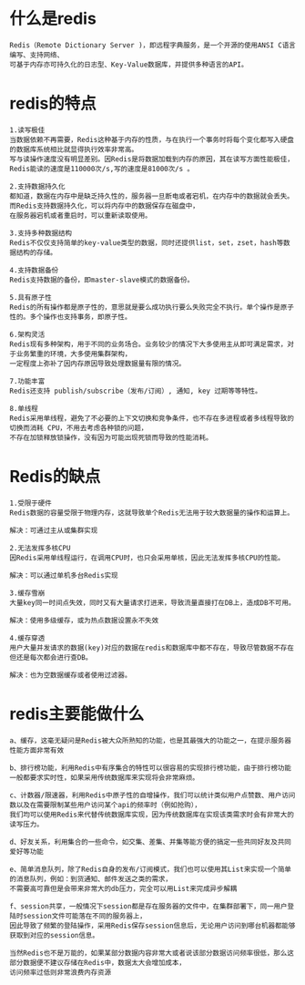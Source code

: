 # 什么是redis
    Redis（Remote Dictionary Server )，即远程字典服务，是一个开源的使用ANSI C语言编写、支持网络、
    可基于内存亦可持久化的日志型、Key-Value数据库，并提供多种语言的API。

# redis的特点
    1.读写极佳
    当数据依赖不再需要，Redis这种基于内存的性质，与在执行一个事务时将每个变化都写入硬盘的数据库系统相比就显得执行效率非常高。
    写与读操作速度没有明显差别。因Redis是将数据加载到内存的原因，其在读写方面性能极佳，Redis能读的速度是110000次/s,写的速度是81000次/s 。
    
    2.支持数据持久化
    都知道，数据在内存中是缺乏持久性的，服务器一旦断电或者宕机，在内存中的数据就会丢失。而Redis支持数据持久化，可以将内存中的数据保存在磁盘中，
    在服务器宕机或者重启时，可以重新读取使用。
    
    3.支持多种数据结构
    Redis不仅仅支持简单的key-value类型的数据，同时还提供list，set，zset，hash等数据结构的存储。
    
    4.支持数据备份
    Redis支持数据的备份，即master-slave模式的数据备份。
    
    5.具有原子性
    Redis的所有操作都是原子性的，意思就是要么成功执行要么失败完全不执行。单个操作是原子性的。多个操作也支持事务，即原子性。
    
    6.架构灵活
    Redis现有多种架构，用于不同的业务场合。业务较少的情况下大多使用主从即可满足需求，对于业务繁重的环境，大多使用集群架构，
    一定程度上弥补了因内存原因导致处理数据量有限的情况。
    
    7.功能丰富
    Redis还支持 publish/subscribe（发布/订阅）, 通知, key 过期等等特性。
    
    8.单线程
    Redis采用单线程，避免了不必要的上下文切换和竞争条件，也不存在多进程或者多线程导致的切换而消耗 CPU，不用去考虑各种锁的问题，
    不存在加锁释放锁操作，没有因为可能出现死锁而导致的性能消耗。

# Redis的缺点
    1.受限于硬件
    Redis数据的容量受限于物理内存，这就导致单个Redis无法用于较大数据量的操作和运算上。
    
    解决：可通过主从或集群实现
    
    2.无法发挥多核CPU
    因Redis采用单线程运行，在调用CPU时，也只会采用单核，因此无法发挥多核CPU的性能。
    
    解决：可以通过单机多台Redis实现
    
    3.缓存雪崩
    大量key同一时间点失效，同时又有大量请求打进来，导致流量直接打在DB上，造成DB不可用。
    
    解决：使用多级缓存，或为热点数据设置永不失效
    
    4.缓存穿透
    用户大量并发请求的数据(key)对应的数据在redis和数据库中都不存在，导致尽管数据不存在但还是每次都会进行查DB。
    
    解决：也为空数据缓存或者使用过滤器。

# redis主要能做什么
    a、缓存，这毫无疑问是Redis被大众所熟知的功能，也是其最强大的功能之一，在提示服务器性能方面非常有效
    
    b、排行榜功能，利用Redis中有序集合的特性可以很容易的实现排行榜功能，由于排行榜功能一般都要求实时性，如果采用传统数据库来实现将会非常麻烦。
    
    c、计数器/限速器，利用Redis中原子性的自增操作，我们可以统计类似用户点赞数、用户访问数以及在需要限制某些用户访问某个api的频率时（例如抢购），
    我们均可以使用Redis来代替传统数据库实现，因为传统数据库在实现该类需求时会有非常大的读写压力。
    
    d、好友关系，利用集合的一些命令，如交集、差集、并集等能方便的搞定一些共同好友及共同爱好等功能
    
    e、简单消息队列，除了Redis自身的发布/订阅模式，我们也可以使用其List来实现一个简单的消息队列，例如：到货通知、邮件发送之类的需求，
    不需要高可靠但是会带来非常大的db压力，完全可以用List来完成异步解耦
    
    f、session共享，一般情况下session都是存在服务器的文件中，在集群部署下，同一用户登陆时session文件可能落在不同的服务器上，
    因此导致了频繁的登陆操作，采用Redis保存session信息后，无论用户访问到哪台机器都能够获取到对应的session信息。
    
    当然Redis也不是万能的，如果某部分数据内容非常大或者说该部分数据访问频率很低，那么这部分数据便不建议存储在Redis中，数据太大会增加成本，
    访问频率过低则非常浪费内存资源
   